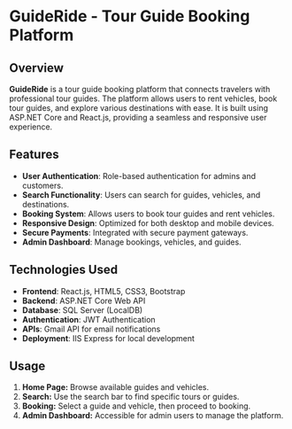 # GuideRide - Tour Guide Booking Platform

## Overview

**GuideRide** is a tour guide booking platform that connects travelers with professional tour guides. The platform allows users to rent vehicles, book tour guides, and explore various destinations with ease. It is built using ASP.NET Core and React.js, providing a seamless and responsive user experience.

## Features

- **User Authentication**: Role-based authentication for admins and customers.
- **Search Functionality**: Users can search for guides, vehicles, and destinations.
- **Booking System**: Allows users to book tour guides and rent vehicles.
- **Responsive Design**: Optimized for both desktop and mobile devices.
- **Secure Payments**: Integrated with secure payment gateways.
- **Admin Dashboard**: Manage bookings, vehicles, and guides.

## Technologies Used

- **Frontend**: React.js, HTML5, CSS3, Bootstrap
- **Backend**: ASP.NET Core Web API
- **Database**: SQL Server (LocalDB)
- **Authentication**: JWT Authentication
- **APIs**: Gmail API for email notifications
- **Deployment**: IIS Express for local development

## Usage

1. **Home Page:** Browse available guides and vehicles.
2. **Search:** Use the search bar to find specific tours or guides.
3. **Booking:** Select a guide and vehicle, then proceed to booking.
4. **Admin Dashboard:** Accessible for admin users to manage the platform.
